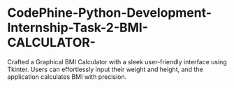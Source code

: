 # CodePhine-Python-Development-Internship-Task-2-BMI-CALCULATOR-
Crafted a Graphical BMI Calculator with a sleek user-friendly interface using Tkinter. Users can effortlessly input their weight and height, and the application calculates BMI with precision.
